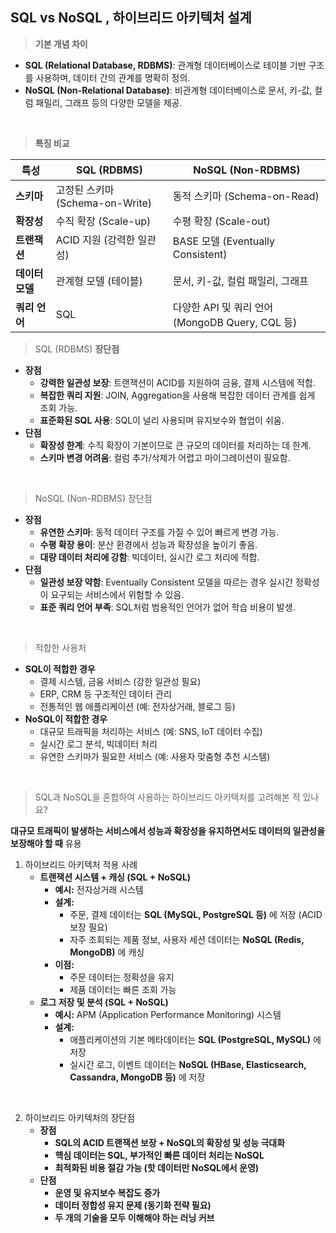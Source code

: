 ## SQL vs NoSQL , 하이브리드 아키텍처 설계

> **기본 개념 차이**
>

- **SQL (Relational Database, RDBMS)**: 관계형 데이터베이스로 테이블 기반 구조를 사용하며, 데이터 간의 관계를 명확히 정의.
- **NoSQL (Non-Relational Database)**: 비관계형 데이터베이스로 문서, 키-값, 컬럼 패밀리, 그래프 등의 다양한 모델을 제공.

<br/>

> **특징 비교**
>

| 특성         | SQL (RDBMS)               | NoSQL (Non-RDBMS)                      |
|------------|---------------------------|----------------------------------------|
| **스키마**    | 고정된 스키마 (Schema-on-Write) | 동적 스키마 (Schema-on-Read)                |
| **확장성**    | 수직 확장 (Scale-up)          | 수평 확장 (Scale-out)                      |
| **트랜잭션**   | ACID 지원 (강력한 일관성)         | BASE 모델 (Eventually Consistent)        |
| **데이터 모델** | 관계형 모델 (테이블)              | 문서, 키-값, 컬럼 패밀리, 그래프                   |
| **쿼리 언어**  | SQL                       | 다양한 API 및 쿼리 언어 (MongoDB Query, CQL 등) |

> SQL (RDBMS) **장단점**
>

- **장점**
    - **강력한 일관성 보장**: 트랜잭션이 ACID를 지원하여 금융, 결제 시스템에 적합.
    - **복잡한 쿼리 지원**: JOIN, Aggregation을 사용해 복잡한 데이터 관계를 쉽게 조회 가능.
    - **표준화된 SQL 사용**: SQL이 널리 사용되며 유지보수와 협업이 쉬움.
- **단점**
    - **확장성 한계**: 수직 확장이 기본이므로 큰 규모의 데이터를 처리하는 데 한계.
    - **스키마 변경 어려움**: 컬럼 추가/삭제가 어렵고 마이그레이션이 필요함.

<br/>

> NoSQL (Non-RDBMS) 장단점
>

- **장점**
    - **유연한 스키마**: 동적 데이터 구조를 가질 수 있어 빠르게 변경 가능.
    - **수평 확장 용이**: 분산 환경에서 성능과 확장성을 높이기 좋음.
    - **대량 데이터 처리에 강함**: 빅데이터, 실시간 로그 처리에 적합.
- **단점**
    - **일관성 보장 약함**: Eventually Consistent 모델을 따르는 경우 실시간 정확성이 요구되는 서비스에서 위험할 수 있음.
    - **표준 쿼리 언어 부족**: SQL처럼 범용적인 언어가 없어 학습 비용이 발생.

<br/>

> 적합한 사용처
>

- **SQL이 적합한 경우**
    - 결제 시스템, 금융 서비스 (강한 일관성 필요)
    - ERP, CRM 등 구조적인 데이터 관리
    - 전통적인 웹 애플리케이션 (예: 전자상거래, 블로그 등)
- **NoSQL이 적합한 경우**
    - 대규모 트래픽을 처리하는 서비스 (예: SNS, IoT 데이터 수집)
    - 실시간 로그 분석, 빅데이터 처리
    - 유연한 스키마가 필요한 서비스 (예: 사용자 맞춤형 추천 시스템)

<br/>

> SQL과 NoSQL을 혼합하여 사용하는 하이브리드 아키텍처를 고려해본 적 있나요?
>

**대규모 트래픽이 발생하는 서비스에서 성능과 확장성을 유지하면서도 데이터의 일관성을 보장해야 할 때** 유용

1. 하이브리드 아키텍처 적용 사례
    - **트랜잭션 시스템 + 캐싱 (SQL + NoSQL)**
        - **예시:** 전자상거래 시스템
        - **설계:**
            - 주문, 결제 데이터는 **SQL (MySQL, PostgreSQL 등)** 에 저장 (ACID 보장 필요)
            - 자주 조회되는 제품 정보, 사용자 세션 데이터는 **NoSQL (Redis, MongoDB)** 에 캐싱
        - **이점:**
            - 주문 데이터는 정확성을 유지
            - 제품 데이터는 빠른 조회 가능
    - **로그 저장 및 분석 (SQL + NoSQL)**
        - **예시:** APM (Application Performance Monitoring) 시스템
        - **설계:**
            - 애플리케이션의 기본 메타데이터는 **SQL (PostgreSQL, MySQL)** 에 저장
            - 실시간 로그, 이벤트 데이터는 **NoSQL (HBase, Elasticsearch, Cassandra, MongoDB 등)** 에 저장

<br/>

2. 하이브리드 아키텍처의 장단점
    - **장점**
        - **SQL의 ACID 트랜잭션 보장 + NoSQL의 확장성 및 성능 극대화**
        - **핵심 데이터는 SQL, 부가적인 빠른 데이터 처리는 NoSQL**
        - **최적화된 비용 절감 가능 (핫 데이터만 NoSQL에서 운영)**
    - **단점**
        - **운영 및 유지보수 복잡도 증가**
        - **데이터 정합성 유지 문제 (동기화 전략 필요)**
        - **두 개의 기술을 모두 이해해야 하는 러닝 커브**